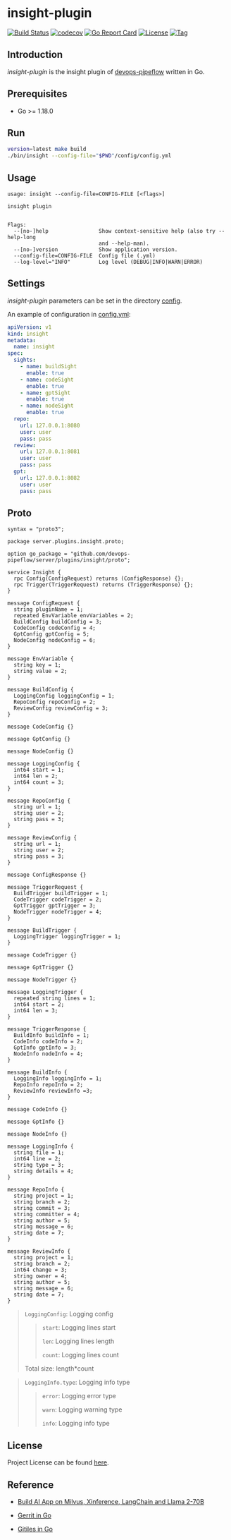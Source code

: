 # insight-plugin

[![Build Status](https://github.com/devops-pipeflow/insight-plugin/workflows/ci/badge.svg?branch=main&event=push)](https://github.com/devops-pipeflow/insight-plugin/actions?query=workflow%3Aci)
[![codecov](https://codecov.io/gh/devops-pipeflow/insight-plugin/branch/main/graph/badge.svg?token=y5anikgcTz)](https://codecov.io/gh/devops-pipeflow/insight-plugin)
[![Go Report Card](https://goreportcard.com/badge/github.com/devops-pipeflow/insight-plugin)](https://goreportcard.com/report/github.com/devops-pipeflow/insight-plugin)
[![License](https://img.shields.io/github/license/devops-pipeflow/insight-plugin.svg)](https://github.com/devops-pipeflow/insight-plugin/blob/main/LICENSE)
[![Tag](https://img.shields.io/github/tag/devops-pipeflow/insight-plugin.svg)](https://github.com/devops-pipeflow/insight-plugin/tags)



## Introduction

*insight-plugin* is the insight plugin of [devops-pipeflow](https://github.com/devops-pipeflow) written in Go.



## Prerequisites

- Go >= 1.18.0



## Run

```bash
version=latest make build
./bin/insight --config-file="$PWD"/config/config.yml
```



## Usage

```
usage: insight --config-file=CONFIG-FILE [<flags>]

insight plugin


Flags:
  --[no-]help                Show context-sensitive help (also try --help-long
                             and --help-man).
  --[no-]version             Show application version.
  --config-file=CONFIG-FILE  Config file (.yml)
  --log-level="INFO"         Log level (DEBUG|INFO|WARN|ERROR)
```



## Settings

*insight-plugin* parameters can be set in the directory [config](https://github.com/devops-pipeflow/insight-plugin/blob/main/config).

An example of configuration in [config.yml](https://github.com/devops-pipeflow/insight-plugin/blob/main/config/config.yml):

```yaml
apiVersion: v1
kind: insight
metadata:
  name: insight
spec:
  sights:
    - name: buildSight
      enable: true
    - name: codeSight
      enable: true
    - name: gptSight
      enable: true
    - name: nodeSight
      enable: true
  repo:
    url: 127.0.0.1:8080
    user: user
    pass: pass
  review:
    url: 127.0.0.1:8081
    user: user
    pass: pass
  gpt:
    url: 127.0.0.1:8082
    user: user
    pass: pass
```



## Proto

```
syntax = "proto3";

package server.plugins.insight.proto;

option go_package = "github.com/devops-pipeflow/server/plugins/insight/proto";

service Insight {
  rpc Config(ConfigRequest) returns (ConfigResponse) {};
  rpc Trigger(TriggerRequest) returns (TriggerResponse) {};
}

message ConfigRequest {
  string pluginName = 1;
  repeated EnvVariable envVariables = 2;
  BuildConfig buildConfig = 3;
  CodeConfig codeConfig = 4;
  GptConfig gptConfig = 5;
  NodeConfig nodeConfig = 6;
}

message EnvVariable {
  string key = 1;
  string value = 2;
}

message BuildConfig {
  LoggingConfig loggingConfig = 1;
  RepoConfig repoConfig = 2;
  ReviewConfig reviewConfig = 3;
}

message CodeConfig {}

message GptConfig {}

message NodeConfig {}

message LoggingConfig {
  int64 start = 1;
  int64 len = 2;
  int64 count = 3;
}

message RepoConfig {
  string url = 1;
  string user = 2;
  string pass = 3;
}

message ReviewConfig {
  string url = 1;
  string user = 2;
  string pass = 3;
}

message ConfigResponse {}

message TriggerRequest {
  BuildTrigger buildTrigger = 1;
  CodeTrigger codeTrigger = 2;
  GptTrigger gptTrigger = 3;
  NodeTrigger nodeTrigger = 4;
}

message BuildTrigger {
  LoggingTrigger loggingTrigger = 1;
}

message CodeTrigger {}

message GptTrigger {}

message NodeTrigger {}

message LoggingTrigger {
  repeated string lines = 1;
  int64 start = 2;
  int64 len = 3;
}

message TriggerResponse {
  BuildInfo buildInfo = 1;
  CodeInfo codeInfo = 2;
  GptInfo gptInfo = 3;
  NodeInfo nodeInfo = 4;
}

message BuildInfo {
  LoggingInfo loggingInfo = 1;
  RepoInfo repoInfo = 2;
  ReviewInfo reviewInfo =3;
}

message CodeInfo {}

message GptInfo {}

message NodeInfo {}

message LoggingInfo {
  string file = 1;
  int64 line = 2;
  string type = 3;
  string details = 4;
}

message RepoInfo {
  string project = 1;
  string branch = 2;
  string commit = 3;
  string committer = 4;
  string author = 5;
  string message = 6;
  string date = 7;
}

message ReviewInfo {
  string project = 1;
  string branch = 2;
  int64 change = 3;
  string owner = 4;
  string author = 5;
  string message = 6;
  string date = 7;
}
```

> `LoggingConfig`: Logging config
> > `start`: Logging lines start
> >
> > `len`: Logging lines length
> >
> > `count`: Logging lines count
> >
> Total size: length*count

> `LoggingInfo.type`: Logging info type
> > `error`: Logging error type
> >
> > `warn`: Logging warning type
> >
> > `info`: Logging info type



## License

Project License can be found [here](LICENSE).



## Reference

- [Build AI App on Milvus, Xinference, LangChain and Llama 2-70B](https://mp.weixin.qq.com/s?__biz=MzUzMDI5OTA5NQ==&mid=2247498399&idx=1&sn=e6646dadd9a0d5b4979472e3b41749a0&chksm=fa515b27cd26d23185bf878532bff961f4d579719c47d3fc4e584325752d0806715cb4e5f7e9&xtrack=1&scene=90&subscene=93&sessionid=1693801894&flutter_pos=26&clicktime=1693801963&enterid=1693801963&finder_biz_enter_id=4&ascene=56&fasttmpl_type=0&fasttmpl_fullversion=6837651-zh_CN-zip&fasttmpl_flag=0&realreporttime=1693801963657#rd)

- [Gerrit in Go](https://github.com/devops-lintflow/lintflow/blob/main/review/gerrit.go)

- [Gitiles in Go](https://github.com/craftslab/gorepo/blob/master/gitiles/gitiles.go)
